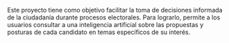 Este proyecto tiene como objetivo facilitar la toma de decisiones informada de la ciudadanía durante procesos electorales. Para lograrlo, permite a los usuarios consultar a una inteligencia artificial sobre las propuestas y posturas de cada candidato en temas específicos de su interés.

